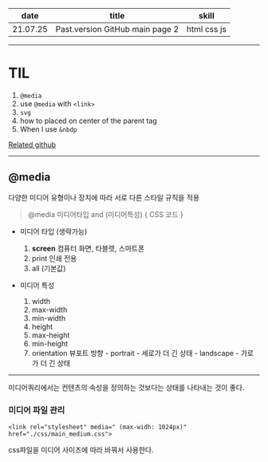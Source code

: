 | date | title | skill |
|:---:|:---:|:---:|
| 21.07.25 | Past.version GitHub main page 2 | html css js |


---

# TIL

1. `@media`
2. use `@media` with `<link>`
3. `svg`
4. how to placed on center of the parent tag
5. When I use `&nbdp`


[Related github](https://github.com/wuixwui/github-page#readme)

---
## @media

다양한 미디어 유형이나 장치에 따라 서로 다른 스타일 규칙을 적용

>@media 미디어타입 and (미디어특성) {
CSS 코드
}

- 미디어 타입 (생략가능)
    1. **screen** 컴퓨터 화면, 타블렛, 스마트폰
    2. print 인쇄 전용
    3. all (기본값) 
    
- 미디어 특성
    1. width
    2. max-width
    3. min-width
    4. height
    5. max-height
    6. min-height
    7. orientation 뷰포트 방향
      - portrait - 세로가 더 긴 상태 
      - landscape - 가로가 더 긴 상태

---

미디어쿼리에서는 컨텐츠의 속성을 정의하는 것보다는 상태를 나타내는 것이 좋다.

### 미디어 파일 관리

`<link rel="stylesheet" media=" (max-widh: 1024px)" href="./css/main_medium.css">`

css파일을 미디어 사이즈에 따라 바꿔서 사용한다.
